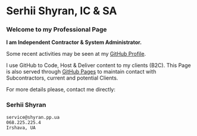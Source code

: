 # Serhii Shyran, IC & SA

### Welcome to my Professional Page

**I am Independent Contractor & System Administrator.**

Some recent activities may be seen at my [GitHub Profile](https://github.com/sshyran).

I use GitHub to Code, Host & Deliver content to my clients (B2C). 
This Page is also served through [GitHub Pages](https://shyran-systems.github.io/www.shyran.pp.ua/) to maintain contact with Subcontractors, current and potential Clients.

For more details please, contact me directly: 

### Serhii Shyran
```
service@shyran.pp.ua
068.225.225.4
Irshava, UA
```
